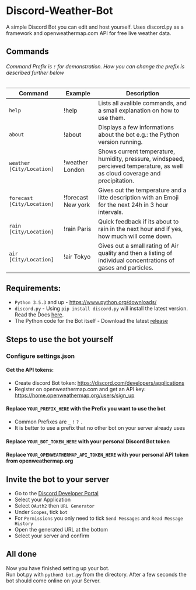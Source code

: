 # Discord-Weather-Bot

A simple Discord Bot you can edit and host yourself.
Uses discord.py as a framework and openweathermap.com API for free live weather data.


## Commands
###### Command Prefix is `!` for demonstration. How you can change the prefix is described further below
|Command|Example|Description|
|-------|-------|-----------|
|`help`| !help | Lists all avalible commands, and a small explanation on how to use them.|
|`about`| !about |Displays a few informations about the bot e.g.: the Python version running.|
|`weather [City/Location]`| !weather London |Shows current temperature, humidity, pressure, windspeed, percieved temperature, as well as cloud coverage and precipitation.|
|`forecast [City/Location]`| !forecast New york | Gives out the temperature and a litte description with an Emoji for the next 24h in 3 hour intervals. |
|`rain [City/Location]`| !rain Paris | Quick feedback if its about to rain in the next hour and if yes, how much will come down. |
|`air [City/Location]`| !air Tokyo | Gives out a small rating of Air quality and then a listing of individual concentrations of gases and particles. |

## Requirements:
- `Python 3.5.3` and up - https://www.python.org/downloads/
- `discord.py` - Using `pip install discord.py` will install the latest version. Read the Docs [here](https://discordpy.readthedocs.io/en/latest/).
- The Python code for the Bot itself - Download the latest [release](https://github.com/Nighthater/Discord-Weather-Bot/releases)


## Steps to use the bot yourself

### Configure settings.json

#### Get the API tokens:
- Create discord Bot token: https://discord.com/developers/applications
- Register on openweathermap.com and get an API key: https://home.openweathermap.org/users/sign_up

#### Replace `YOUR_PREFIX_HERE` with the Prefix you want to use the bot
- Common Prefixes are `_` `!` `?` `.`
- It is better to use a prefix that no other bot on your server already uses
#### Replace `YOUR_BOT_TOKEN_HERE` with your personal Discord Bot token
#### Replace `YOUR_OPENWEATHERMAP_API_TOKEN_HERE` with your personal API token from openweathermap.org

## Invite the bot to your server
- Go to the [Discord Developer Portal](https://discord.com/developers/applications)
- Select your Application
- Select `OAuth2` then `URL Generator`
- Under `Scopes`, tick `bot`
- For `Permissions` you only need to tick `Send Messages` and `Read Message History`
- Open the generated URL at the bottom
- Select your server and confirm

## All done

Now you have finished setting up your bot.\
Run bot.py with `python3 bot.py` from the directory.
After a few seconds the bot should come online on your Server.
